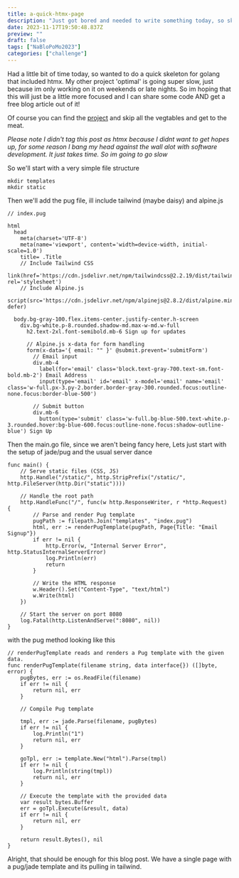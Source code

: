 ```yaml
---
title: a-quick-htmx-page
description: "Just got bored and needed to write something today, so skeleton app time"
date: 2023-11-17T19:50:48.837Z
preview: ""
draft: false
tags: ["NaBloPoMo2023"]
categories: ["challenge"]
---
```


Had a little bit of time today, so wanted to do a quick skeleton for golang that included htmx. My other project 'optimal' is going super slow, just because im only working on it on weekends or late nights. So im hoping that this will just be a little more focused and I can share some code AND get a free blog article out of it! 

Of course you can find the [project]() and skip all the vegtables and get to the meat.

*Please note I didn't tag this post as htmx because I didnt want to get hopes up, for some reason I bang my head against the wall alot with software development. It just takes time. So im going to go slow*

So we'll start with a very simple file structure

```
mkdir templates
mkdir static
```

Then we'll add the pug file, ill include tailwind (maybe daisy) and alpine.js

```
// index.pug

html
  head
    meta(charset='UTF-8')
    meta(name='viewport', content='width=device-width, initial-scale=1.0')
    title= .Title
    // Include Tailwind CSS
    link(href='https://cdn.jsdelivr.net/npm/tailwindcss@2.2.19/dist/tailwind.min.css', rel='stylesheet')
    // Include Alpine.js
    script(src='https://cdn.jsdelivr.net/npm/alpinejs@2.8.2/dist/alpine.min.js', defer)

  body.bg-gray-100.flex.items-center.justify-center.h-screen
    div.bg-white.p-8.rounded.shadow-md.max-w-md.w-full
      h2.text-2xl.font-semibold.mb-6 Sign up for updates

      // Alpine.js x-data for form handling
      form(x-data='{ email: "" }' @submit.prevent='submitForm')
        // Email input
        div.mb-4
          label(for='email' class='block.text-gray-700.text-sm.font-bold.mb-2') Email Address
          input(type='email' id='email' x-model='email' name='email' class='w-full.px-3.py-2.border.border-gray-300.rounded.focus:outline-none.focus:border-blue-500')
        
        // Submit button
        div.mb-6
          button(type='submit' class='w-full.bg-blue-500.text-white.p-3.rounded.hover:bg-blue-600.focus:outline-none.focus:shadow-outline-blue') Sign Up
```

Then the main.go file, since we aren't being fancy here, Lets just start with the setup of jade/pug and the usual server dance

```
func main() {
	// Serve static files (CSS, JS)
	http.Handle("/static/", http.StripPrefix("/static/", http.FileServer(http.Dir("static"))))

	// Handle the root path
	http.HandleFunc("/", func(w http.ResponseWriter, r *http.Request) {
		// Parse and render Pug template
		pugPath := filepath.Join("templates", "index.pug")
		html, err := renderPugTemplate(pugPath, Page{Title: "Email Signup"})
		if err != nil {
			http.Error(w, "Internal Server Error", http.StatusInternalServerError)
			log.Println(err)
			return
		}

		// Write the HTML response
		w.Header().Set("Content-Type", "text/html")
		w.Write(html)
	})

	// Start the server on port 8080
	log.Fatal(http.ListenAndServe(":8080", nil))
}
```

with the pug method looking like this

```
// renderPugTemplate reads and renders a Pug template with the given data.
func renderPugTemplate(filename string, data interface{}) ([]byte, error) {
	pugBytes, err := os.ReadFile(filename)
	if err != nil {
		return nil, err
	}

	// Compile Pug template

	tmpl, err := jade.Parse(filename, pugBytes)
	if err != nil {
		log.Println("1")
		return nil, err
	}

	goTpl, err := template.New("html").Parse(tmpl)
	if err != nil {
		log.Println(string(tmpl))
		return nil, err
	}

	// Execute the template with the provided data
	var result bytes.Buffer
	err = goTpl.Execute(&result, data)
	if err != nil {
		return nil, err
	}

	return result.Bytes(), nil
}
```

Alright, that should be enough for this blog post. We have a single page with a pug/jade template and its pulling in tailwind.